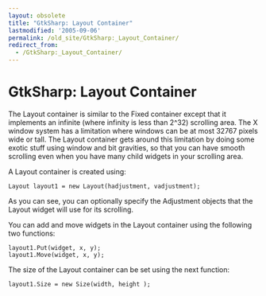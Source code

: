 ```yaml
---
layout: obsolete
title: "GtkSharp: Layout Container"
lastmodified: '2005-09-06'
permalink: /old_site/GtkSharp:_Layout_Container/
redirect_from:
  - /GtkSharp:_Layout_Container/
---
```


GtkSharp: Layout Container
==========================

The Layout container is similar to the Fixed container except that it implements an infinite (where infinity is less than 2\^32) scrolling area. The X window system has a limitation where windows can be at most 32767 pixels wide or tall. The Layout container gets around this limitation by doing some exotic stuff using window and bit gravities, so that you can have smooth scrolling even when you have many child widgets in your scrolling area.

A Layout container is created using:

    Layout layout1 = new Layout(hadjustment, vadjustment);

As you can see, you can optionally specify the Adjustment objects that the Layout widget will use for its scrolling.

You can add and move widgets in the Layout container using the following two functions:

    layout1.Put(widget, x, y);
    layout1.Move(widget, x, y);

The size of the Layout container can be set using the next function:

    layout1.Size = new Size(width, height );

